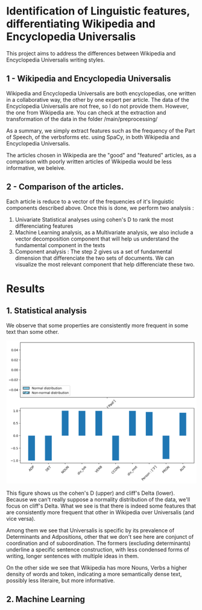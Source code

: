 # Identification of Linguistic features, differentiating Wikipedia and Encyclopedia Universalis

This project aims to address the differences between Wikipedia and Encyclopedia Universalis writing styles.

## 1 - Wikipedia and Encyclopedia Universalis

Wikipedia and Encyclopedia Universalis are both encyclopedias, one written in a collaborative way, the other by one expert per article. The data of the Encyclopedia Universalis are not free, so I do not provide them. However, the one from Wikipedia are. You can check at the extraction and transformation of the data in the folder /main/preprocessing/

As a summary, we simply extract features such as the frequency of the Part of Speech, of the verbsforms etc. using SpaCy, in both Wikipedia and Encyclopedia Universalis.

The articles chosen in Wikipedia are the "good" and "featured" articles, as a comparison with poorly written articles of Wikipedia would be less informative, we beleive.

## 2 - Comparison of the articles.

Each article is reduce to a vector of the frequencies of it's linguistic components described above.
Once this is done, we perform two analysis :
1. Univariate Statistical analyses using cohen's D to rank the most differenciating features
2. Machine Learning analysis, as a Multivariate analysis, we also include a vector decomposition component that will help us understand the fundamental component in the texts
3. Component analysis : The step 2 gives us a set of fundamental dimension that differenciate the two sets of documents. We can visualize the most relevant component that help differenciate these two.


# Results

## 1. Statistical analysis

We observe that some properties are consistently more frequent in some text than some other.

![Superiority of the features in Wikipedia over Universalis](main/images/superiority.png)

This figure shows us the cohen's D (upper) and cliff's Delta (lower).
Because we can't really suppose a normality distribution of the data, we'll focus on cliff's Delta.
What we see is that there is indeed some features that are consistently more frequent that other in Wikipedia over Universalis (and vice versa).

Among them we see that Universalis is specific by its prevalence of Determinants and Adpositions, other that we don't see here are conjunct of coordination and of suboordination.
The formers (excluding determinants) underline a specific sentence construction, with less condensed forms of writing, longer sentences with multiple ideas in them.

On the other side we see that Wikipedia has more Nouns, Verbs a higher density of words and token, indicating a more semantically dense text, possibly less literaire, but more informative.

## 2. Machine Learning
